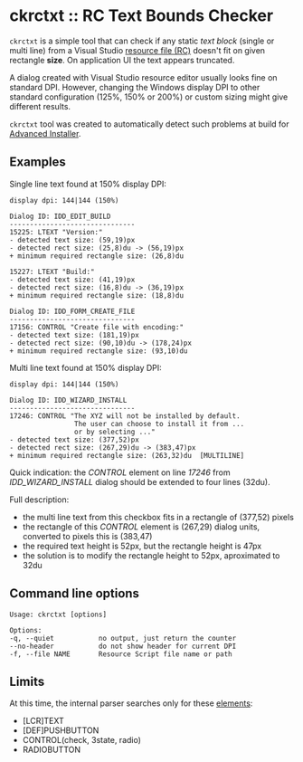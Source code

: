 ckrctxt :: RC Text Bounds Checker
=================================

`ckrctxt` is a simple tool that can check if any static *text block* (single or multi line) from a Visual Studio [resource file (RC)][RC] doesn't fit on given rectangle **size**.
On application UI the text appears truncated.

A dialog created with Visual Studio resource editor usually looks fine on standard DPI.
However, changing the Windows display DPI to other standard configuration (125%, 150% or 200%) or custom sizing might give different results.

`ckrctxt` tool was created to automatically detect such problems at build for [Advanced Installer][advinst].

[advinst]: http://www.advancedinstaller.com/
[RC]: https://msdn.microsoft.com/en-us/library/windows/desktop/aa380599.aspx


Examples
--------

Single line text found at 150% display DPI:

    display dpi: 144|144 (150%)

    Dialog ID: IDD_EDIT_BUILD
    -------------------------------
    15225: LTEXT "Version:"
    - detected text size: (59,19)px
    - detected rect size: (25,8)du -> (56,19)px
    + minimum required rectangle size: (26,8)du

    15227: LTEXT "Build:"
    - detected text size: (41,19)px
    - detected rect size: (16,8)du -> (36,19)px
    + minimum required rectangle size: (18,8)du

    Dialog ID: IDD_FORM_CREATE_FILE
    -------------------------------
    17156: CONTROL "Create file with encoding:"
    - detected text size: (181,19)px
    - detected rect size: (90,10)du -> (178,24)px
    + minimum required rectangle size: (93,10)du

Multi line text found at 150% display DPI:

	display dpi: 144|144 (150%)

    Dialog ID: IDD_WIZARD_INSTALL
    -------------------------------
    17246: CONTROL "The XYZ will not be installed by default.
                    The user can choose to install it from ...
                    or by selecting ..."
    - detected text size: (377,52)px
    - detected rect size: (267,29)du -> (383,47)px
    + minimum required rectangle size: (263,32)du  [MULTILINE]

Quick indication: the *CONTROL* element on line *17246* from *IDD_WIZARD_INSTALL* dialog should be extended to four lines (32du).

Full description:

- the multi line text from this checkbox fits in a rectangle of (377,52) pixels
- the rectangle of this *CONTROL* element is (267,29) dialog units, converted to pixels  this is (383,47)
- the required text height is 52px, but the rectangle height is 47px
- the solution is to modify the rectangle height to 52px, aproximated to 32du

Command line options
--------------------

    Usage: ckrctxt [options]

    Options:
    -q, --quiet           no output, just return the counter
    --no-header           do not show header for current DPI
    -f, --file NAME       Resource Script file name or path


Limits
------

At this time, the internal parser searches only for these [elements][ID]:

- [LCR]TEXT
- [DEF]PUSHBUTTON
- CONTROL(check, 3state, radio)
- RADIOBUTTON

[ID]: https://msdn.microsoft.com/en-us/library/windows/desktop/aa381043.aspx
